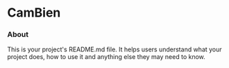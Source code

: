 CamBien
=======

### About

This is your project's README.md file. It helps users understand what your
project does, how to use it and anything else they may need to know.